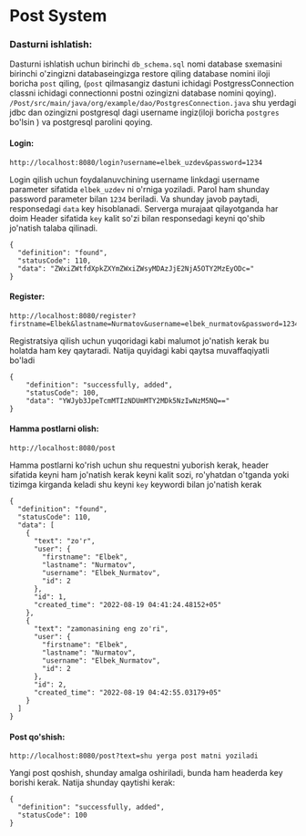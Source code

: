 <h1>Post System</h1>

<p><h3>Dasturni ishlatish:</h3>
Dasturni ishlatish uchun birinchi <code>db_schema.sql</code> nomi database sxemasini birinchi o&#39;zingizni databaseingizga restore qiling database nomini iloji boricha <code>post</code> qiling, (<code>post</code> qilmasangiz dastuni ichidagi PostgressConnection classni ichidagi connectionni postni ozingizni database nomini qoying).  <code>/Post/src/main/java/org/example/dao/PostgresConnection.java</code> shu yerdagi jdbc dan ozingizni postgresql dagi username ingiz(iloji boricha <code>postgres</code> bo&#39;lsin ) va postgresql parolini qoying.</p>
<p><h4>Login:</h4></p>
<pre><code class="lang-http"><span class="hljs-symbol">http:</span><span class="hljs-comment">//localhost:8080/login?username=elbek_uzdev&amp;password=1234</span>
</code></pre>
<p>Login qilish uchun foydalanuvchining username linkdagi username parameter sifatida <code>elbek_uzdev</code> ni o&#39;rniga yoziladi. Parol ham shunday password parameter bilan <code>1234</code> beriladi.
Va shunday javob paytadi, responsedagi <code>data</code> key hisoblanadi. Serverga murajaat qilayotganda har doim Header sifatida <code>key</code> kalit so&#39;zi bilan responsedagi keyni qo&#39;shib jo&#39;natish talaba qilinadi.</p>
<pre><code>{
  <span class="hljs-attr">"definition"</span>: <span class="hljs-string">"found"</span>,
  <span class="hljs-attr">"statusCode"</span>: <span class="hljs-number">110</span>,
  <span class="hljs-attr">"data"</span>: <span class="hljs-string">"ZWxiZWtfdXpkZXYmZWxiZWsyMDAzJjE2NjA5OTY2MzEyODc="</span>
}
</code></pre><p><h4>Register:</h4></p>
<pre><code class="lang-http"><span class="hljs-symbol">http:</span><span class="hljs-comment">//localhost:8080/register?firstname=Elbek&amp;lastname=Nurmatov&amp;username=elbek_nurmatov&amp;password=12345</span>
</code></pre>
<p>Registratsiya qilish uchun yuqoridagi kabi malumot jo&#39;natish kerak bu holatda ham key qaytaradi. Natija quyidagi kabi qaytsa muvaffaqiyatli bo&#39;ladi</p>
<pre><code class="lang-json">{
    <span class="hljs-attr">"definition"</span>: <span class="hljs-string">"successfully, added"</span>,
    <span class="hljs-attr">"statusCode"</span>: <span class="hljs-number">100</span>,
    <span class="hljs-attr">"data"</span>: <span class="hljs-string">"YWJyb3JpeTcmMTIzNDUmMTY2MDk5NzIwNzM5NQ=="</span>
}
</code></pre>
<p><h4>Hamma postlarni olish:</h4></p>
<pre><code class="lang-http"><span class="hljs-symbol">http:</span><span class="hljs-comment">//localhost:8080/post</span>
</code></pre>
<p>Hamma postlarni ko&#39;rish uchun shu requestni yuborish kerak, header sifatida keyni ham jo&#39;natish kerak keyni kalit sozi, ro&#39;yhatdan o&#39;tganda yoki tizimga kirganda keladi shu keyni <code>key</code> keywordi bilan jo&#39;natish kerak</p>
<pre><code class="lang-json">{
  <span class="hljs-attr">"definition"</span>: <span class="hljs-string">"found"</span>,
  <span class="hljs-attr">"statusCode"</span>: <span class="hljs-number">110</span>,
  <span class="hljs-attr">"data"</span>: [
    {
      <span class="hljs-attr">"text"</span>: <span class="hljs-string">"zo'r"</span>,
      <span class="hljs-attr">"user"</span>: {
        <span class="hljs-attr">"firstname"</span>: <span class="hljs-string">"Elbek"</span>,
        <span class="hljs-attr">"lastname"</span>: <span class="hljs-string">"Nurmatov"</span>,
        <span class="hljs-attr">"username"</span>: <span class="hljs-string">"Elbek_Nurmatov"</span>,
        <span class="hljs-attr">"id"</span>: <span class="hljs-number">2</span>
      },
      <span class="hljs-attr">"id"</span>: <span class="hljs-number">1</span>,
      <span class="hljs-attr">"created_time"</span>: <span class="hljs-string">"2022-08-19 04:41:24.48152+05"</span>
    },
    {
      <span class="hljs-attr">"text"</span>: <span class="hljs-string">"zamonasining eng zo'ri"</span>,
      <span class="hljs-attr">"user"</span>: {
        <span class="hljs-attr">"firstname"</span>: <span class="hljs-string">"Elbek"</span>,
        <span class="hljs-attr">"lastname"</span>: <span class="hljs-string">"Nurmatov"</span>,
        <span class="hljs-attr">"username"</span>: <span class="hljs-string">"Elbek_Nurmatov"</span>,
        <span class="hljs-attr">"id"</span>: <span class="hljs-number">2</span>
      },
      <span class="hljs-attr">"id"</span>: <span class="hljs-number">2</span>,
      <span class="hljs-attr">"created_time"</span>: <span class="hljs-string">"2022-08-19 04:42:55.03179+05"</span>
    }
  ]
}
</code></pre>
<p><h4>Post qo&#39;shish:</h4></p>
<pre><code class="lang-http"><span class="hljs-keyword">http</span>://localhost:<span class="hljs-number">8080</span>/<span class="hljs-built_in">post</span>?<span class="hljs-keyword">text</span>=shu yerga <span class="hljs-built_in">post</span> matni yoziladi
</code></pre>
<p>Yangi post qoshish, shunday amalga oshiriladi, bunda ham headerda key borishi kerak. Natija shunday qaytishi kerak:</p>
<pre><code class="lang-json">{
  <span class="hljs-attr">"definition"</span>: <span class="hljs-string">"successfully, added"</span>,
  <span class="hljs-attr">"statusCode"</span>: <span class="hljs-number">100</span>
}
</code></pre>
